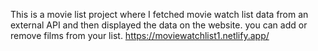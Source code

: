This is a movie list project where I fetched movie watch list data from an external API and then displayed the data on the website. you can add or remove films from your list.                                                                      https://moviewatchlist1.netlify.app/      
 
